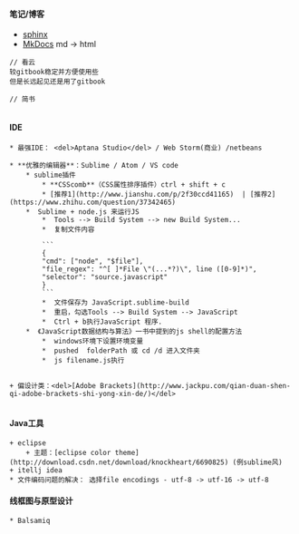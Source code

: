 #### 笔记/博客
 * [sphinx](http://www.sphinx-doc.org/en/stable/)
 * [MkDocs](http://www.mkdocs.org/) md -> html
```
// 看云
较gitbook稳定并方便使用些
但是长远起见还是用了gitbook

// 简书


```

#### IDE


```
* 最强IDE： <del>Aptana Studio</del> / Web Storm(商业) /netbeans

* **优雅的编辑器**：Sublime / Atom / VS code
	* sublime插件
    	* **CSScomb**（CSS属性排序插件）ctrl + shift + c
		* [推荐1](http://www.jianshu.com/p/2f30ccd41165)  | [推荐2](https://www.zhihu.com/question/37342465)
	*  Sublime + node.js 来运行JS 
		*  Tools --> Build System --> new Build System...
        *  复制文件内容
        
        ```
        {
        "cmd": ["node", "$file"],
        "file_regex": "^[ ]*File \"(...*?)\", line ([0-9]*)",
        "selector": "source.javascript"
        }
        ```
		*  文件保存为 JavaScript.sublime-build
		*  重启，勾选Tools --> Build System --> JavaScript
		*  Ctrl + b执行JavaScript 程序.
	*  《JavaScript数据结构与算法》一书中提到的js shell的配置方法
		*  windows环境下设置环境变量
		*  pushed  folderPath 或 cd /d 进入文件夹
        *  js filename.js执行


+ 偏设计类：<del>[Adobe Brackets](http://www.jackpu.com/qian-duan-shen-qi-adobe-brackets-shi-yong-xin-de/)</del> 


```


        

    
#### Java工具


```
+ eclipse
	+ 主题：[eclipse color theme](http://download.csdn.net/download/knockheart/6690825) (例sublime风)
+ itellj idea
* 文件编码问题的解决： 选择file encodings - utf-8 -> utf-16 -> utf-8
```


    
#### 线框图与原型设计


```
* Balsamiq
```


    